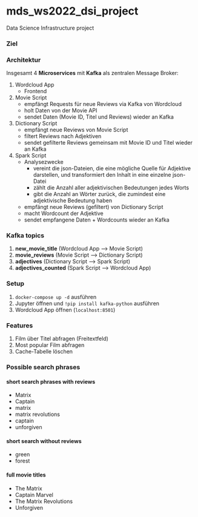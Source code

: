 # mds_ws2022_dsi_project

Data Science Infrastructure project

### Ziel



### Architektur

Insgesamt 4 **Microservices** mit **Kafka** als zentralen Message Broker:

1. Wordcloud App
    - Frontend
2. Movie Script
    - empfängt Requests für neue Reviews via Kafka von Wordcloud
    - holt Daten von der Movie API
    - sendet Daten (Movie ID, Titel und Reviews) wieder an Kafka
3. Dictionary Script
    - empfängt neue Reviews von Movie Script
    - filtert Reviews nach Adjektiven
    - sendet gefilterte Reviews gemeinsam mit Movie ID und Titel wieder an Kafka
4. Spark Script
    - Analysezwecke
      - vereint die json-Dateien, die eine mögliche Quelle für Adjektive darstellen, und transformiert den Inhalt in eine einzelne json-Datei
      - zählt die Anzahl aller adjektivischen Bedeutungen jedes Worts
      - gibt die Anzahl an Wörter zurück, die zumindest eine adjektivische Bedeutung haben
    - empfängt neue Reviews (gefiltert) von Dictionary Script
    - macht Wordcount der Adjektive
    - sendet empfangene Daten + Wordcounts wieder an Kafka

### Kafka topics

1. **new_movie_title** (Wordcloud App --> Movie Script)
2. **movie_reviews** (Movie Script --> Dictionary Script)
3. **adjectives** (Dictionary Script --> Spark Script)
4. **adjectives_counted** (Spark Script --> Wordcloud App)

### Setup

1. ```docker-compose up -d``` ausführen
2. Jupyter öffnen und ```!pip install kafka-python``` ausführen
3. Wordcloud App öffnen (```localhost:8501```)

### Features

1. Film über Titel abfragen (Freitextfeld)
2. Most popular Film abfragen
3. Cache-Tabelle löschen

### Possible search phrases

#### short search phrases with reviews

-   Matrix
-   Captain
-   matrix
-   matrix revolutions
-   captain
-   unforgiven

#### short search without reviews

-   green
-   forest

#### full movie titles

-   The Matrix
-   Captain Marvel
-   The Matrix Revolutions
-   Unforgiven